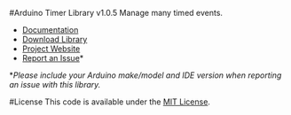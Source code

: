 #Arduino Timer Library v1.0.5
Manage many timed events.

* [Documentation](http://robotsbigdata.com/docs-arduino-timer.html)
* [Download Library](https://github.com/alextaujenis/RBD_Timer/raw/master/extras/RBD_Timer.zip)
* [Project Website](http://robotsbigdata.com)
* [Report an Issue](https://github.com/alextaujenis/RBD_Timer/issues/new)*

\**Please include your Arduino make/model and IDE version when reporting an issue with this library.*

#License
This code is available under the [MIT License](http://opensource.org/licenses/mit-license.php).
